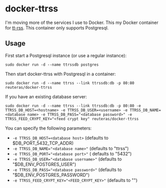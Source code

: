# docker-ttrss

I'm moving more of the services I use to Docker. This my Docker container for [tt-rss](https://tt-rss.org/). This container only supports Postgresql.

## Usage

First start a Postgresql instance (or use a regular instance):

    sudo docker run -d --name ttrssdb postgres

Then start docker-ttrss with Postgresql in a container:

    sudo docker run -d --name ttrss --link ttrssdb:db -p 80:80 reuteras/docker-ttrss

If you have an existing database server:

    sudo docker run -d --name ttrss --link ttrssdb:db -p 80:80 -e TTRSS_DB_HOST=<hostname> -e TTRSS_DB_USER=<username> -e TTRSS_DB_NAME=<database name> -e TTRSS_DB_PASS="<database password>" -e TTRSS_FEED_CRYPT_KEY="<feed crypt key" reuteras/docker-ttrss

You can specify the following parameters:

* `-e TTRSS_DB_HOST=<database host>` (defaults to $DB_PORT_5432_TCP_ADDR)
* `-e TTRSS_DB_NAME="<database name>"` (defaults to "ttrss")
* `-e TTRSS_DB_PORT="<database port>"` ( defaults to "5432")
* `-e TTRSS_DB_USER="<database username>"` (defaults to "$DB_ENV_POSTGRES_USER")
* `-e TTRSS_DB_PASS="<database password>"` (defaults to "$DB_ENV_POSTGRES_PASSWORD")
* `-e TTRSS_FEED_CRYPT_KEY="<FEED_CRYPT_KEY>"` (defaults to "")

